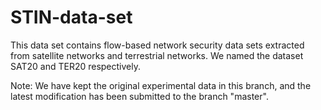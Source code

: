 # STIN-data-set
This data set contains flow-based network security data sets extracted from satellite networks and terrestrial networks. We named the dataset SAT20 and TER20 respectively.

Note: We have kept the original experimental data in this branch, and the latest modification has been submitted to the branch "master".

